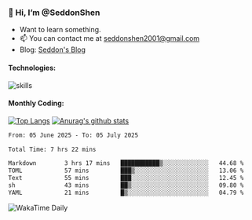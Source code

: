 ### 👋 Hi, I’m @SeddonShen
- Want to learn something.
- 📫 You can contact me at seddonshen2001@gmail.com
- Blog: [Seddon's Blog](https://seddonshen.github.io/)
#### Technologies:

![skills](https://skillicons.dev/icons?i=scala,js,html,css,bootstrap,jquery,c,cpp,cloudflare,django,docker,flask,git,github,githubactions,linux,latex,mysql,nodejs,ps,php,pr,py,raspberrypi,redis,unreal,v,vscode,vue,bash)

#### Monthly Coding:
[![Top Langs](https://github-readme-stats.vercel.app/api/top-langs?username=seddonshen&show_icons=true&locale=en&layout=compact&hide=html&langs_count=8)](https://github.com/SeddonShen/)
[![Anurag's github stats](https://github-readme-stats.vercel.app/api?username=SeddonShen&count_private=true&show_icons=true)](https://github.com/anuraghazra/github-readme-stats)
<!--START_SECTION:waka-->

```txt
From: 05 June 2025 - To: 05 July 2025

Total Time: 7 hrs 22 mins

Markdown        3 hrs 17 mins   ███████████▒░░░░░░░░░░░░░   44.68 %
TOML            57 mins         ███▒░░░░░░░░░░░░░░░░░░░░░   13.06 %
Text            55 mins         ███░░░░░░░░░░░░░░░░░░░░░░   12.45 %
sh              43 mins         ██▒░░░░░░░░░░░░░░░░░░░░░░   09.80 %
YAML            21 mins         █▒░░░░░░░░░░░░░░░░░░░░░░░   04.79 %
```

<!--END_SECTION:waka-->

![WakaTime Daily](https://wakatime.com/share/@seddon2001/61a7e342-5f12-4fea-bf92-1fac161e97d6.svg)
<!---
SeddonShen/SeddonShen is a ✨ special ✨ repository because its `README.md` (this file) appears on your GitHub profile.
You can click the Preview link to take a look at your changes.
--->
